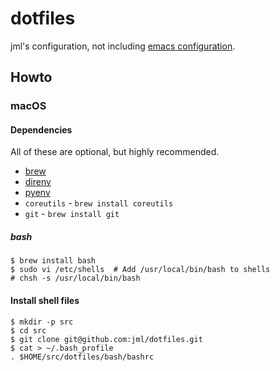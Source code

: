 # dotfiles

jml's configuration, not including
[emacs configuration](https://github.com/jml/emacs-configuration).

## Howto

### macOS

#### Dependencies

All of these are optional, but highly recommended.

- [brew](https://brew.sh/)
- [direnv](https://direnv.net/)
- [pyenv](https://github.com/pyenv/pyenv)
- `coreutils` - `brew install coreutils`
- `git` - `brew install git`

##### bash

```console
$ brew install bash
$ sudo vi /etc/shells  # Add /usr/local/bin/bash to shells
# chsh -s /usr/local/bin/bash
```

#### Install shell files

```console
$ mkdir -p src
$ cd src
$ git clone git@github.com:jml/dotfiles.git
$ cat > ~/.bash_profile
. $HOME/src/dotfiles/bash/bashrc
```
